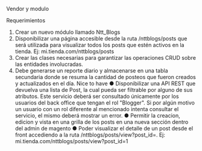 Vendor y modulo


Requerimientos
1) Crear un nuevo módulo llamado Ntt_Blogs
2) Disponibilizar una página accesible desde la ruta <host>/nttblogs/posts que será
utilizada para visualizar todos los posts que estén activos en la tienda.
Ej: mi.tienda.com/nttblogs/posts
3) Crear las clases necesarias para garantizar las operaciones CRUD sobre las
entidades involucradas.
4) Debe generarse un reporte diario y almacenarse en una tabla secundaria donde se
resuma la cantidad de posteos que fueron creados y actualizados en el día.
Nice to have
● Disponibilizar una API REST que devuelva una lista de Post, la cual pueda ser
filtrable por alguno de sus atributos.
Este servicio deberá ser consultado únicamente por los usuarios del back office que
tengan el rol "Blogger". Si por algún motivo un usuario con un rol diferente al
mencionado intenta consultar el servicio, el mismo deberá mostrar un error.
● Permitir la creacion, edicion y vista en una grilla de los posts en una nueva sección
dentro del admin de magento
● Poder visualizar el detalle de un post desde el front accediendo a la ruta
<host>/nttblogs/posts/view?post_id=<id-post>.
Ej: mi.tienda.com/nttblogs/posts/view?post_id=1
